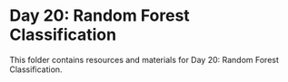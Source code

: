 # Day 20: Random Forest Classification

This folder contains resources and materials for Day 20: Random Forest Classification.